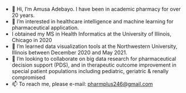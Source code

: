 - 👋 Hi, I’m Amusa Adebayo. I have been in academic pharmacy for over 20 years.
- 👀 I’m interested in healthcare intelligence and machine learning for pharmaceutical application.
- I obtained my MS in Health Informatics at the University of Illinois, Chicago in 2020
- 🌱 I’m learned data visualization tools at the Northwestern University, Illinois between December 2020 and May 2021.
- 💞️ I’m looking to collaborate on big data research for pharmaceutical decision support (PDS), and in therapeutic outcome improvement in special patient populations including pediatric, geriatric & renally compromised
- 📫 To reach me, please e-mail: pharmplus246@gmail.com

<!---
aadeba5/aadeba5 is a ✨ special ✨ repository because its `README.md` (this file) appears on your GitHub profile.
You can click the Preview link to take a look at your changes.
--->
